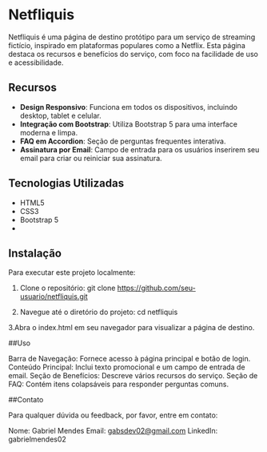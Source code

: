 # Netfliquis

Netfliquis é uma página de destino protótipo para um serviço de streaming fictício, inspirado em plataformas populares como a Netflix. Esta página destaca os recursos e benefícios do serviço, com foco na facilidade de uso e acessibilidade.

## Recursos

- **Design Responsivo**: Funciona em todos os dispositivos, incluindo desktop, tablet e celular.
- **Integração com Bootstrap**: Utiliza Bootstrap 5 para uma interface moderna e limpa.
- **FAQ em Accordion**: Seção de perguntas frequentes interativa.
- **Assinatura por Email**: Campo de entrada para os usuários inserirem seu email para criar ou reiniciar sua assinatura.

## Tecnologias Utilizadas

- HTML5
- CSS3
- Bootstrap 5
- 
## Instalação

Para executar este projeto localmente:

1. Clone o repositório:
   git clone https://github.com/seu-usuario/netfliquis.git

2. Navegue até o diretório do projeto:
cd netfliquis

3.Abra o index.html em seu navegador para visualizar a página de destino.

##Uso

Barra de Navegação: Fornece acesso à página principal e botão de login.
Conteúdo Principal: Inclui texto promocional e um campo de entrada de email.
Seção de Benefícios: Descreve vários recursos do serviço.
Seção de FAQ: Contém itens colapsáveis para responder perguntas comuns.


##Contato

Para qualquer dúvida ou feedback, por favor, entre em contato:

Nome: Gabriel Mendes
Email: gabsdev02@gmail.com
LinkedIn: gabrielmendes02


  
